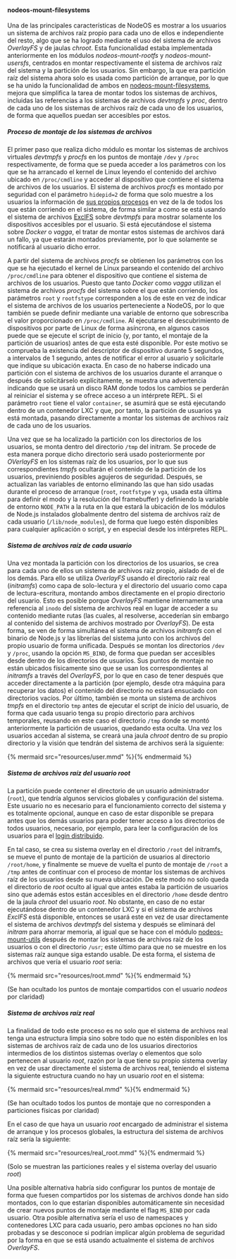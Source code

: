 #### nodeos-mount-filesystems

Una de las principales características de NodeOS es mostrar a los usuarios un
sistema de archivos raíz propio para cada uno de ellos e independiente del resto,
algo que se ha logrado mediante el uso del sistema de archivos *OverlayFS* y de
jaulas *chroot*. Esta funcionalidad estaba implementada anteriormente en los
módulos *nodeos-mount-rootfs* y *nodeos-mount-usersfs*, centrados en montar
respectivamente el sistema de archivos raíz del sistema y la partición de los
usuarios. Sin embargo, la que era partición raíz del sistema ahora solo es usada
como partición de arranque, por lo que se ha unido la funcionalidad de ambos en
[nodeos-mount-filesystems](https://github.com/piranna/nodeos-mount-filesystems),
mejora que simplifica la tarea de montar todos los sistemas de archivos,
incluidas las referencias a los sistemas de archivos *devtmpfs* y *proc*, dentro
de cada uno de los sistemas de archivos raíz de cada uno de los usuarios, de
forma que aquellos puedan ser accesibles por estos.

##### Proceso de montaje de los sistemas de archivos

El primer paso que realiza dicho módulo es montar los sistemas de archivos
virtuales *devtmpfs* y *procfs* en los puntos de montaje `/dev` y `/proc`
respectivamente, de forma que se pueda acceder a los parámetros con los que se
ha arrancado el kernel de Linux leyendo el contenido del archivo ubicado en
`/proc/cmdline` y acceder al dispositivo que contiene el sistema de archivos
de los usuarios. El sistema de archivos *procfs* es montado por seguridad con el
parámetro `hidepid=2` de forma que solo muestre a los usuarios la información de
[sus propios procesos](http://www.cyberciti.biz/faq/linux-hide-processes-from-other-users)
en vez de la de todos los que están corriendo en el sistema, de forma similar a
como se está usando el sistema de archivos [ExclFS](ExclFS.md) sobre
*devtmpfs* para mostrar solamente los dispositivos accesibles por el usuario. Si
está ejecutándose el sistema sobre *Docker* o *vagga*, el tratar de
montar estos sistemas de archivos dará un fallo, ya que estarán montados
previamente, por lo que solamente se notificará al usuario dicho error.

A partir del sistema de archivos *procfs* se obtienen los parámetros con los que
se ha ejecutado el kernel de Linux parseando el contenido del archivo
`/proc/cmdline` para obtener el dispositivo que contiene el sistema de archivos
de los usuarios. Puesto que tanto *Docker* como *vagga* utilizan el sistema de
archivos *procfs* del sistema sobre el que están corriendo, los parámetros
`root` y `rootfstype` corresponden a los de este en vez de indicar el sistema de
archivos de los usuarios perteneciente a NodeOS, por lo que también se puede
definir mediante una variable de entorno que sobrescriba el valor proporcionado
en `/proc/cmdline`. Al ejecutarse el descubrimiento de dispositivos por parte de
Linux de forma asíncrona, en algunos casos puede que se ejecute el script de
inicio (y, por tanto, el montaje de la partición de usuarios) antes de que esta
esté disponible. Por este motivo se comprueba la existencia del
descriptor de dispositivo durante 5 segundos, a intervalos de 1 segundo, antes de
notificar el error al usuario y solicitarle que indique su ubicación exacta. En
caso de no haberse indicado una partición con el sistema de archivos de los
usuarios durante el arranque o después de solicitárselo explícitamente, se
muestra una advertencia indicando que se usará un disco RAM donde todos los
cambios se perderán al reiniciar el sistema y se ofrece acceso a un intérprete
REPL. Si el parámetro `root` tiene el valor `container`, se
asumirá que se está ejecutando dentro de un contenedor LXC y que, por tanto, la
partición de usuarios ya está montada, pasando directamente a montar
los sistemas de archivos raíz de cada uno de los usuarios.

Una vez que se ha localizado la partición con los directorios de los usuarios,
se monta dentro del directorio `/tmp` del initram. Se procede de esta manera porque dicho
directorio será usado posteriormente por *OVerlayFS* en los sistemas raíz de los
usuarios, por lo que sus correspondientes *tmpfs* ocultarán el contenido de la
partición de los usuarios, previniendo posibles agujeros de seguridad. Después,
se actualizan las variables de entorno eliminando las que han sido usadas
durante el proceso de arranque (`root`, `rootfstype` y `vga`, usada esta última
para definir el modo y la resolución del framebuffer) y definiendo la variable
de entorno `NODE_PATH` a la ruta en la que estará la ubicación de los módulos de
Node.js instalados globalmente dentro del sistema de archivos raíz de cada
usuario (`/lib/node_modules`), de forma que luego estén disponibles para
cualquier aplicación o script, y en especial desde los intérpretes REPL.

##### Sistema de archivos raíz de cada usuario

Una vez montada la partición con los directorios de los usuarios, se
crea para cada uno de ellos un sistema de archivos raíz propio, aislado de el de
los demás. Para ello se utiliza *OverlayFS* usando el directorio raíz real
(*initramfs*) como capa de solo-lectura y el directorio del usuario como capa de
lectura-escritura, montando ambos directamente en el propio directorio del
usuario. Esto es posible porque *OverlayFS* mantiene internamente una referencia
al `inodo` del sistema de archivos real en lugar de acceder a su contenido
mediante rutas (las cuales, al resolverse, accederían sin embargo al contenido del
sistema de archivos mostrado por *OverlayFS*). De esta forma, se ven de forma
simultánea el sistema de archivos *initramfs* con el binario de Node.js y las
librerías del sistema junto con los archivos del propio usuario de forma
unificada. Después se montan los directorios `/dev` y `/proc`, usando la opción
`MS_BIND`, de forma que puedan ser accesibles desde dentro de los directorios de
usuarios. Sus puntos de montaje no están ubicados físicamente sino que se usan
los correspondientes al *initramfs* a través del *OverlayFS*, por lo que en caso
de tener después que acceder directamente a la partición (por ejemplo, desde otra
máquina para recuperar los datos) el contenido del directorio no estará
ensuciado con directorios vacíos. Por último, también se monta un sistema de
archivos *tmpfs* en el directorio `tmp` antes de ejecutar el script de inicio
del usuario, de forma que cada usuario tenga su propio directorio para archivos
temporales, reusando en este caso el directorio `/tmp` donde se montó
anteriormente la partición de usuarios, quedando esta oculta. Una vez
los usuarios accedan al sistema, se creará una jaula *chroot* dentro de su
propio directorio y la visión que tendrán del sistema de archivos
será la siguiente:

{% mermaid src="resources/user.mmd" %}{% endmermaid %}

##### Sistema de archivos raíz del usuario *root*

La partición puede contener el directorio de un usuario administrador
(`root`), que tendría algunos servicios globales y configuración del sistema.
Este usuario no es necesario para el funcionamiento correcto del sistema y es
totalmente opcional, aunque en caso de estar disponible se prepara antes que los
demás usuarios para poder tener acceso a los directorios de todos usuarios,
necesario, por ejemplo, para leer la configuración de los usuarios para el
[login distribuido](logon.md).

En tal caso, se crea su sistema overlay en el directorio `/root` del initramfs,
se mueve el punto de montaje de la partición de usuarios al directorio
`/root/home`, y finalmente se mueve de vuelta el punto de montaje de `/root` a
`/tmp` antes de continuar con el proceso de montar los sistemas de archivos raíz
de los usuarios desde su nueva ubicación. De este modo no solo queda
el directorio de *root* oculto al igual que antes estaba la partición de
usuarios sino que además estos están accesibles en el directorio `/home` desde
dentro de la jaula *chroot* del usuario *root*. No obstante, en caso de no estar
ejecutándose dentro de un contenedor LXC y si el sistema de archivos
*ExclFS* está disponible, entonces se usará este en vez de usar directamente el
sistema de archivos *devtmpfs* del sistema y después se eliminará del *initram*
para ahorrar memoria, al igual que se hace con el módulo
[nodeos-mount-utils](nodeos-mount-utils.md) después de montar los sistemas de
archivos raíz de los usuarios o con el directorio `/usr`; este último para que
no se muestre en los sistemas raíz aunque siga estando usable. De esta forma, el
sistema de archivos que vería el usuario *root* seria:

{% mermaid src="resources/root.mmd" %}{% endmermaid %}

(Se han ocultado los puntos de montaje compartidos con el usuario *nodeos* por
claridad)

##### Sistema de archivos raíz real

La finalidad de todo este proceso es no solo que el sistema de archivos real
tenga una estructura limpia sino sobre todo que no estén disponibles en los
sistemas de archivos raíz de cada uno de los usuarios directorios intermedios de
los distintos sistemas overlay o elementos que solo pertenecen al usuario *root*,
razón por la que tiene su propio sistema overlay en vez de usar directamente el
sistema de archivos real, teniendo el sistema la siguiente estructura cuando no
hay un usuario *root* en el sistema:

{% mermaid src="resources/real.mmd" %}{% endmermaid %}

(Se han ocultado todos los puntos de montaje que no corresponden a particiones
físicas por claridad)

En el caso de que haya un usuario *root* encargado de administrar el sistema
de arranque y los procesos globales, la estructura del sistema de archivos raíz
sería la siguiente:

{% mermaid src="resources/real_root.mmd" %}{% endmermaid %}

(Solo se muestran las particiones reales y el sistema overlay del usuario *root*)

Una posible alternativa habría sido configurar los puntos de montaje de forma
que fuesen compartidos por los sistemas de archivos donde han sido montados, con
lo que estarían disponibles automáticamente sin necesidad de crear nuevos puntos
de montaje mediante el flag `MS_BIND` por cada usuario. Otra posible alternativa
sería el uso de namespaces y contenedores LXC para cada usuario, pero ambas
opciones no han sido probadas y se desconoce si podrían implicar
algún problema de seguridad por la forma en que se está usando actualmente el
sistema de archivos *OverlayFS*.
